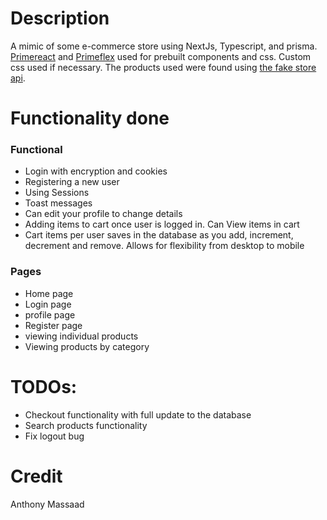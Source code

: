 # Description

A mimic of some e-commerce store using NextJs, Typescript, and prisma. [Primereact](https://primereact.org/) and [Primeflex](https://primeflex.org/) used for prebuilt components and css. Custom css used if necessary. The products used were found using [the fake store api](https://fakestoreapi.com).

# Functionality done

### Functional

- Login with encryption and cookies
- Registering a new user
- Using Sessions
- Toast messages
- Can edit your profile to change details
- Adding items to cart once user is logged in. Can View items in cart
- Cart items per user saves in the database as you add, increment, decrement and remove. Allows for flexibility from desktop to mobile

### Pages

- Home page
- Login page
- profile page
- Register page
- viewing individual products
- Viewing products by category

# TODOs:

- Checkout functionality with full update to the database
- Search products functionality
- Fix logout bug

# Credit

Anthony Massaad
